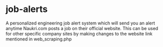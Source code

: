 # job-alerts
A personalized engineering job alert system which will send you an alert anytime Naukri.com posts a job on their official website.
This can be used for other specific company sites by making changes to the website link mentioned in web_scraping.php
